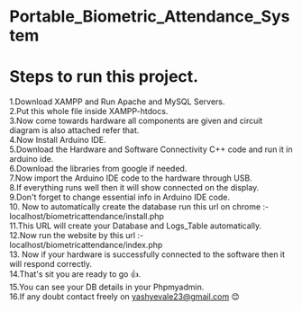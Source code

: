 # Portable_Biometric_Attendance_System

# Steps to run this project.
1.Download XAMPP and Run Apache and MySQL Servers.<br>
2.Put this whole file inside XAMPP-htdocs.<br>
3.Now come towards hardware all components are given and circuit diagram is also attached refer that.<br>
4.Now Install Arduino IDE.<br>
5.Download the Hardware and Software Connectivity C++ code and run it in arduino ide.<br>
6.Download the libraries from google if needed.<br>
7.Now import the Arduino IDE code to the hardware through USB.<br>
8.If everything runs well then it will show connected on the display.<br>
9.Don't forget to change essential info in Arduino IDE code.<br>
10. Now to automatically create the database run this url on chrome :- localhost/biometricattendance/install.php<br>
11.This URL will create your Database and Logs_Table automatically.<br>
12.Now run the website by this url :- localhost/biometricattendance/index.php<br>
13. Now if your hardware is successfully connected to the software then it will respond correctly.<br>
14.That's sit you are ready to go 👍.<br>
15.You can see your DB details in your Phpmyadmin.<br>
16.If any doubt contact freely on yashyevale23@gmail.com 😊














